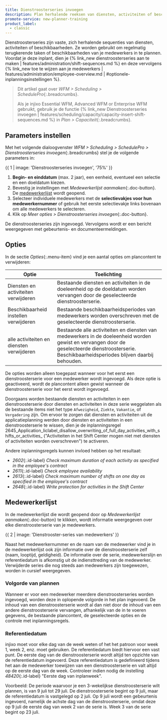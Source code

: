 ```yaml
---
title: Dienstroosterseries invoegen
description: Plan herhalende reeksen van diensten, activiteiten of beschikbaarheden in met dienstroosterseries (SchedulePro).
promote-service: new-planner-training
product_label:
  - classic
---
```


Dienstroosterseries zijn vaste, zich herhalende sequenties van diensten, activiteiten of beschikbaarheden. Ze worden gebruikt om regelmatig terugkerende taken of beschikbaarheden van je medewerkers in te plannen. Voordat je deze inplant, dien je {% link_new dienstroosterseries aan te maken | features/administration/shift-sequences.md %} en deze vervolgens {% link_new toe te wijzen aan je medewerkers | features/administration/employee-overview.md | #optionele-inplanningsinstellingen %}.

> Dit artikel gaat over _WFM > Scheduling > SchedulePro_{:.breadcrumbs}.
>
> Als je injixo Essential WFM, Advanced WFM or Enterprise WFM gebruikt, gebruik je de functie {% link_new Dienstroosterseries invoegen | features/scheduling/capacity/capacity-insert-shift-sequences.md %} in _Plan > Capaciteit_{:.breadcrumbs}.

## Parameters instellen

Met het volgende dialoogvenster _WFM > Scheduling > SchedulePro > Dienstroosterseries invoegen_{:.breadcrumbs} stel je de volgende parameters in:

{{ 1 | image: 'Dienstroosterseries invoegen', '75%' }}

1. **Begin- en einddatum** (max. 2 jaar), een eenheid, eventueel een selectie en een doeldatum kiezen.
2. Bevestig je instellingen met _Medewerkerlijst aanmaken_{:.doc-button}. De [medewerkerlijst](#employee-list) wordt geopend.
3. Selecteer individuele medewerkers met de **selectievakjes voor hun medewerkernummer** of gebruik het eerste selectievakje links bovenaan om alle medewerkers te selecteren.
4. Klik op _Meer opties > Dienstroosterseries invoegen_{:.doc-button}.

De dienstroosterseries zijn ingevoegd. Vervolgens wordt er een bericht weergegeven met gebeurtenis- en documenteermeldingen. 

## Opties

In de sectie _Opties_{:.menu-item} vind je een aantal opties om plancontent te verwijderen:

| Optie                           | Toelichting                                                                                                                                                     |
| -------------------------------- | --------------------------------------------------------------------------------------------------------------------------------------------------------------- |
| Diensten en activiteiten verwijderen       | Bestaande diensten en activiteiten in de doeleenheid op de doeldatum worden vervangen door de geselecteerde dienstroosterserie.                       |
| Beschikbaarheid instellen verwijderen      | Bestaande beschikbaarheidsperiodes van medewerkers worden overschreven met de geselecteerde dienstroosterserie.                                                                      |
| alle activiteiten en diensten verwijderen | Bestaande alle activiteiten en diensten van medewerkers in de doeleenheid worden gewist en vervangen door de geselecteerde dienstroosterserie. Beschikbaarheidsperiodes blijven daarbij behouden. |

De opties worden alleen toegepast wanneer voor het eerst een dienstroosterserie voor een medewerker wordt ingevoegd. Als deze optie is geactiveerd, wordt de plancontent alleen gewist wanneer de dienstroosterserie voor het eerst wordt ingevoegd.

Doorgaans worden bestaande diensten en activiteiten in een dienstroosterserie door diensten en activiteiten in deze serie weggelaten als de bestaande items niet het type `Afwezigheid`, `Ziekte`, `Vakantie`, of `Vergadering` zijn. Om ervoor te zorgen dat diensten en activiteiten uit de applicatieplanning werden door diensten en activiteiten in een dienstroosterserie te wissen, dien je de inplanningsregel 2645_Application_liclabel_disallow_overwriting_of_full_day_activities_with_shifts_or_activities_ (\"Activiteiten in het Shift Center mogen niet met diensten of activiteiten worden overschreven\") te activeren.

Andere inplanningsregels kunnen invloed hebben op het resultaat:

- _2602_{:.id-label} _Check maximum duration of each activity as specified in the employee's contract_
- _2611_{:.id-label} _Check employee availability_
- _2613_{:.id-label} _Check maximum number of shifts on one day as specified in the employee's contract_
- _2648_{:.id-label} _Write protection for activities in the Shift Center_

## Medewerkerlijst

In de medewerkerlijst die wordt geopend door op _Medewerkerlijst aanmaken_{:.doc-button} te klikken, wordt informatie weergegeven over elke dienstroosterserie van je medewerkers.

{{ 2 | image: 'Dienstrooster-series van medewerkers' }}

Naast het medewerkernummer en de naam van de medewerker vind je in de medewerkerlijst ook zijn informatie over de dienstroosterserie zelf (naam, looptijd, geldigheid). De informatie over de serie, medewerkerslijn en referentiedatum is afkomstig uit de indiensttreding van de medewerker. Verwijderde series die nog steeds aan medewerkers zijn toegewezen, worden in cursief weergegeven.

### Volgorde van plannen

Wanneer er voor een medewerker meerdere dienstroosterseries worden ingevoegd, worden deze in oplopende volgorde in het plan ingevoerd.
De inhoud van een dienstroosterserie wordt al dan niet door de inhoud van een andere dienstroosterserie vervangen, afhankelijk van de in te voeren gegevens, de bestaande plancontent, de geselecteerde opties en de controle met inplanningsregels.

### Referentiedatum

injixo moet voor elke dag van de week weten of het het patroon voor week 1, week 2, enz. moet gebruiken. De referentiedatum biedt hiervoor een vast punt. De eerste dag van de dienstroosterserie wordt altijd ten opzichte van de referentiedatum ingevoerd. Deze referentiedatum is gedefinieerd tijdens het aan de medewerker toewijzen van een dienstroosterserie en valt altijd op de eerste dag van de week. Controleer indien nodig de instelling _48420_{:.id-label} \"Eerste dag van inplanweek\".

Voorbeeld: De periode waarvoor je een 3-wekelijkse dienstroosterserie wilt plannen, is van 9 juli tot 29 juli. De dienstroosterserie begint op 9 juli, maar de referentiedatum is vastgelegd op 2 juli. Op 9 juli wordt een gebeurtenis ingevoerd, namelijk de achste dag van de dienstroosterserie, omdat deze op 9 juli de eerste dag van week 2 van de serie is. Week 3 van de serie begint op 23 juli.
